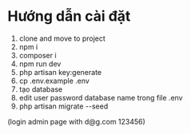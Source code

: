 <h1>Hướng dẫn cài đặt</h1>
<ol>
<li> clone and move to project </li>
<li> npm i </li>
<li> composer i </li>
<li> npm run dev </li>
<li> php artisan key:generate</li>
<li> cp .env.example .env </li>
<li> tạo database </li>
<li> edit user password database name trong file .env</li>
<li> php artisan migrate --seed </li>

</ol>
(login admin page with d@g.com 123456)
